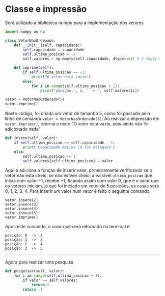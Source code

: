 # Classe e impressão

Será utilizado a biblioteca numpy para a implementação dos vetores

````python
import numpy as np

class VetorNaoOrdenado:
    def __init__(self, capacidade):
        self.capacidade = capacidade
        self.ultima_posicao = -1
        self.valores = np.empty(self.capacidade, dtype=int) # O empty cria um vetor vazio, e ele define o tamanho a partir do valor passado na variável capacidade

    def imprime(self):
        if self.ultima_posicao == -1:
            print("O vetor está vazio")
        else:
            for i in range(self.ultima_posicao + 1):
                print("posição:", i, ' -> ', self.valores[i])

vetor = VetorNaoOrdenado(5)
vetor.imprime()
````

Neste código, foi criado um vetor de tamanho 5, como foi passado pela linha de comando `vetor = VetorNaoOrdenado(5)`. Ao realizar a impressão em `vetor.imprime()`, retorna o texto "O vetor está vazio, pois ainda não foi adicionado nada"

````python
def insere(self, valor):
    if self.ultima_posicao == self.capacidade - 1:
        print('Capacidade máxima já foi atingida')
    else:
        self.ultima_posicao += 1
        self.valores[self.ultima_posicao] = valor
````

Aqui é adiciona a função de inserir valor, primeiramente verificando se o vetor não está cheio, se não estiver cheio, a variável `ultima_posicao` que inicia com valor −1, recebe +1, ficando assim com valor 0, que é o valor que os vetores iniciam, já que foi iniciado um vetor de 5 posições, as casas será 0, 1, 2, 3, 4. Para inserir um valor num vetor é feito o seguinte comando:

````doctest
vetor.insere(2)
vetor.insere(3)
vetor.insere(4)
vetor.insere(5)
vetor.imprime()
````

Após este comando, o valor que será retornado no terminal é:
````doctest
posição: 0  ->  2
posição: 1  ->  3
posição: 2  ->  4
posição: 3  ->  5
````
---
Agora para realizar uma pesquisa:
````python
def pesquisar(self, valor):
    for i in range(self.ultima_posicao + 1):
        if valor == self.valores:
            return i
        return -1
````